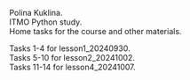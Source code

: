 Polina Kuklina. <br />
ITMO Python study. <br />
Home tasks for the course and other materials. <br />

Tasks 1-4 for lesson1_20240930. <br />
Tasks 5-10 for lesson2_20241002. <br />
Tasks 11-14 for lesson4_20241007. <br />